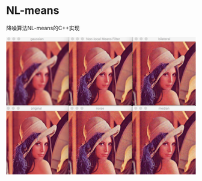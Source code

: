 # NL-means
降噪算法NL-means的C++实现


![效果图](https://github.com/GitHberChen/NL-means/blob/master/pic/screenshot.png)
